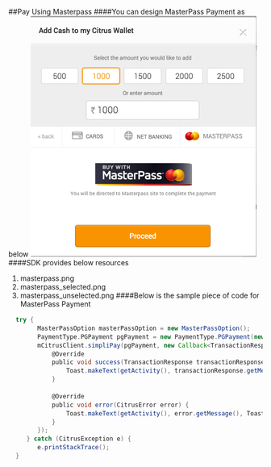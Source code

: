 ##Pay Using Masterpass
####You can design MasterPass Payment as below
![screen](../images/Masterpass.jpg)
####SDK provides below resources
1. masterpass.png
2. masterpass_selected.png
3. masterpass_unselected.png
####Below is the sample piece of code for MasterPass Payment
```groovy
  try {
        MasterPassOption masterPassOption = new MasterPassOption();
        PaymentType.PGPayment pgPayment = new PaymentType.PGPayment(new Amount(value), Constants.BILL_URL, masterPassOption, null);
        mCitrusClient.simpliPay(pgPayment, new Callback<TransactionResponse>() {
            @Override
            public void success(TransactionResponse transactionResponse) {
                Toast.makeText(getActivity(), transactionResponse.getMessage(), Toast.LENGTH_SHORT).show();
            }

            @Override
            public void error(CitrusError error) {
                Toast.makeText(getActivity(), error.getMessage(), Toast.LENGTH_SHORT).show();
            }
        });
     } catch (CitrusException e) {
        e.printStackTrace();
  }
```                

